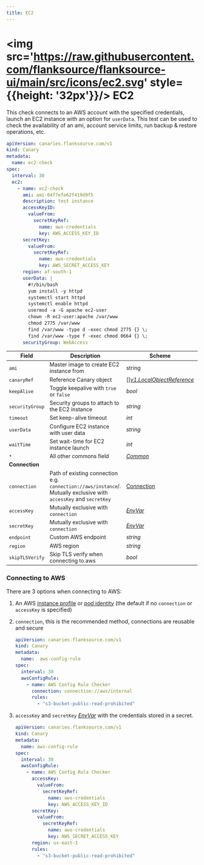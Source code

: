 ```yaml
---
title: EC2
---
```


# <img src='https://raw.githubusercontent.com/flanksource/flanksource-ui/main/src/icons/ec2.svg' style={{height: '32px'}}/> EC2

This check connects to an AWS account with the specified credentials, launch an EC2 instance with an option for `userData`.
This test can be used to check the availability of an ami, account service limits, run backup & restore operations, etc.

```yaml
apiVersion: canaries.flanksource.com/v1
kind: Canary
metadata:
  name: ec2-check
spec:
  interval: 30
  ec2:
    - name: ec2-check
      ami: ami-04f7efe62f419d9f5
      description: test instance
      accessKeyID:
        valueFrom:
          secretKeyRef:
            name: aws-credentials
            key: AWS_ACCESS_KEY_ID
      secretKey:
        valueFrom:
          secretKeyRef:
            name: aws-credentials
            key: AWS_SECRET_ACCESS_KEY
      region: af-south-1
      userData: |
        #!/bin/bash
        yum install -y httpd
        systemctl start httpd
        systemctl enable httpd
        usermod -a -G apache ec2-user
        chown -R ec2-user:apache /var/www
        chmod 2775 /var/www
        find /var/www -type d -exec chmod 2775 {} \;
        find /var/www -type f -exec chmod 0664 {} \;
      securityGroup: WebAccess 
```

| Field | Description | Scheme | Required |
| ----- | ----------- | ------ | -------- |
| `ami` | Master image to create EC2 instance from | string | Yes |
| `canaryRef` | Reference Canary object | \[\][*v1.LocalObjectReference*](https://kubernetes.io/docs/reference/generated/kubernetes-api/v1.20/#localobjectreference-v1-core) |  |
| `keepAlive` | Toggle keepalive with `true` or `false` | *bool* |  |
| `securityGroup` | Security groups to attach to the EC2 instance | *string* |  |
| `timeout` | Set keep-alive timeout | *int* |  |
| `userData` | Configure EC2 instance with user data | *string* |  |
| `waitTime` | Set wait-time for EC2 instance launch | *int* |  |
| `*` | All other commons field | [*Common*](common) | |
| **Connection** |  |  | |
| `connection` | Path of existing connection e.g. `connection://aws/instance`/. Mutually exclusive with `accessKey` and `secretKey` | [Connection](../concepts/connections) | |
| `accessKey` | Mutually exclusive with `connection` | [*EnvVar*](../../concepts/authentication/#envvar) | |
| `secretKey` | Mutually exclusive with `connection` | [*EnvVar*](../../concepts/authentication/#envvar) | |
| `endpoint` | Custom AWS endpoint | *string* | |
| `region` | AWS region | *string* | |
| `skipTLSVerify` | Skip TLS verify when connecting to aws | *bool* | |

### Connecting to AWS

There are 3 options when connecting to AWS:

1. An AWS [instance profile](https://docs.aws.amazon.com/AWSEC2/latest/UserGuide/iam-roles-for-amazon-ec2.html) or [pod identity](https://docs.aws.amazon.com/eks/latest/userguide/pod-configuration.html) (the default if no `connection` or `accessKey` is specified)

2. `connection`, this is the recommended method, connections are reusable and secure

   ```yaml title="aws-connection.yaml"
   apiVersion: canaries.flanksource.com/v1
   kind: Canary
   metadata:
     name:  aws-config-rule
   spec:
     interval: 30
     awsConfigRule:
       - name: AWS Config Rule Checker
         connection: connection://aws/internal
         rules:
           - "s3-bucket-public-read-prohibited"
   ```

3. `accessKey` and `secretKey` [*EnvVar*](../../concepts/authentication/#envvar) with the credentials stored in a secret.

   ```yaml title="aws.yaml"
   apiVersion: canaries.flanksource.com/v1
   kind: Canary
   metadata:
     name: aws-config-rule
   spec:
     interval: 30
     awsConfigRule:
       - name: AWS Config Rule Checker
         accessKey:
           valueFrom:
             secretKeyRef:
               name: aws-credentials
               key: AWS_ACCESS_KEY_ID
         secretKey:
           valueFrom:
             secretKeyRef:
               name: aws-credentials
               key: AWS_SECRET_ACCESS_KEY
         region: us-east-1
         rules:
           - "s3-bucket-public-read-prohibited"
   ```
